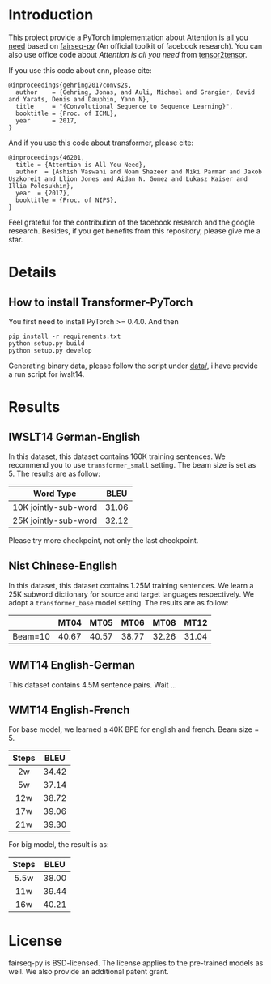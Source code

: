 # Introduction

This project provide a PyTorch implementation about [Attention is all you need](https://arxiv.org/pdf/1706.03762.pdf) based on [fairseq-py](https://github.com/facebookresearch/fairseq-py) (An official toolkit of facebook research). You can also use office code about *Attention is all you need* from [tensor2tensor](https://github.com/tensorflow/tensor2tensor).

If you use this code about cnn, please cite:
```
@inproceedings{gehring2017convs2s,
  author    = {Gehring, Jonas, and Auli, Michael and Grangier, David and Yarats, Denis and Dauphin, Yann N},
  title     = "{Convolutional Sequence to Sequence Learning}",
  booktitle = {Proc. of ICML},
  year      = 2017,
}
```
And if you use this code about transformer, please cite:
```
@inproceedings{46201,
  title = {Attention is All You Need},
  author  = {Ashish Vaswani and Noam Shazeer and Niki Parmar and Jakob Uszkoreit and Llion Jones and Aidan N. Gomez and Lukasz Kaiser and Illia Polosukhin},
  year  = {2017},
  booktitle = {Proc. of NIPS},
}
```
Feel grateful for the contribution of the facebook research and the google research. Besides, if you get benefits from this repository, please give me a star.

# Details

## How to install Transformer-PyTorch
You first need to install PyTorch >= 0.4.0. And then
```
pip install -r requirements.txt
python setup.py build
python setup.py develop
```

Generating binary data, please follow the script under [data/](data/), i have provide a run script for iwslt14.

# Results

## IWSLT14 German-English
In this dataset,  this dataset contains 160K training sentences. We recommend you to use `transformer_small` setting. The beam size is set as 5. The results are as follow:

|Word Type|BLEU|
|:-:|:-:|
|10K jointly-sub-word|31.06|
|25K jointly-sub-word|32.12|

Please try more checkpoint, not only the last checkpoint.

## Nist Chinese-English

In this dataset,  this dataset contains 1.25M training sentences. We learn a 25K subword dictionary for source and target languages respectively. We adopt a `transformer_base` model setting. The results are as follow:

||MT04|MT05|MT06|MT08|MT12|
|:-:|:-:|:-:|:-:|:-:|:-:|
|Beam=10|40.67|40.57|38.77|32.26|31.04|

## WMT14 English-German
This dataset contains 4.5M sentence pairs. Wait ...

## WMT14 English-French
For base model, we learned a 40K BPE for english and french. Beam size = 5.

|Steps|BLEU|
|:-:|:-:|
|2w|34.42|
|5w|37.14|
|12w|38.72|
|17w|39.06|
|21w|39.30|

For big model, the result is as:

|Steps|BLEU|
|:-:|:-:|
|5.5w|38.00|
|11w|39.44|
|16w|40.21|

# License
fairseq-py is BSD-licensed.
The license applies to the pre-trained models as well.
We also provide an additional patent grant.
